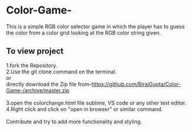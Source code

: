 # Color-Game-

This is a simple RGB color selector game in which the player has to guess the color
from a color grid looking at the RGB color string given.

## To view project

1.fork the Repository.<br>
2.Use the git clone command on the terminal.<br>
                   or <br>
 directly download the Zip file from-https://github.com/BirajGupta/Color-Game-/archive/master.zip   <br> 
 <br>
3.open the colorchange.html file sublime, VS code or any other text editor.<br>
4.Right click and click on "open in browser" or similar command.<br>
<br>
Contribute and try to add more functionality and styling.
     
